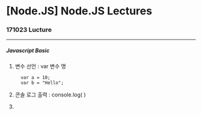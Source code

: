 # [Node.JS] Node.JS Lectures
### 171023 Lucture
- - -
##### Javascript Basic

  1. 변수 선언 : var 변수 명

      ```
        var a = 10;
        var b = "Hello";
      ```  

  2. 콘솔 로그 출력 : console.log( )

  3. 
